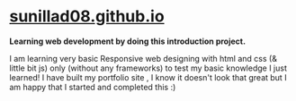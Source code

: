 # [sunillad08.github.io](https://sunillad08.github.io/)

**Learning web development by doing this introduction project.**

I am learning very basic Responsive web designing with html and css (& little bit js) only (without any frameworks) to test my basic knowledge I just learned! I have built my portfolio site , I know it doesn't look that great but I am happy that I started and completed this :)
